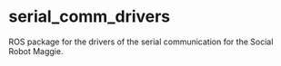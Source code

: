 # serial_comm_drivers
ROS package for the drivers of the serial communication for the Social Robot Maggie.
